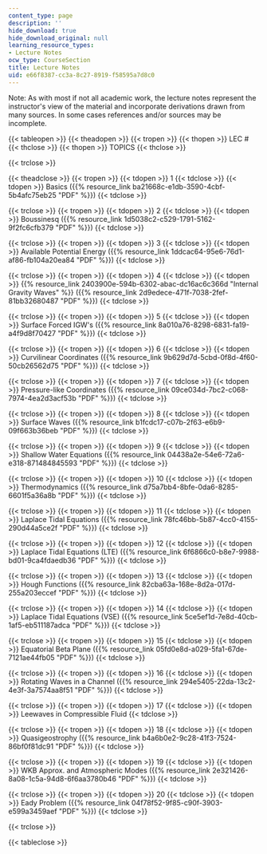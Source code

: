 ```yaml
---
content_type: page
description: ''
hide_download: true
hide_download_original: null
learning_resource_types:
- Lecture Notes
ocw_type: CourseSection
title: Lecture Notes
uid: e66f8387-cc3a-8c27-8919-f58595a7d8c0
---
```


Note: As with most if not all academic work, the lecture notes represent the instructor's view of the material and incorporate derivations drawn from many sources. In some cases references and/or sources may be incomplete.

{{< tableopen >}}
{{< theadopen >}}
{{< tropen >}}
{{< thopen >}}
LEC #
{{< thclose >}}
{{< thopen >}}
TOPICS
{{< thclose >}}

{{< trclose >}}

{{< theadclose >}}
{{< tropen >}}
{{< tdopen >}}
1
{{< tdclose >}}
{{< tdopen >}}
Basics ({{% resource_link ba21668c-e1db-3590-4cbf-5b4afc75eb25 "PDF" %}})
{{< tdclose >}}

{{< trclose >}}
{{< tropen >}}
{{< tdopen >}}
2
{{< tdclose >}}
{{< tdopen >}}
Boussinesq ({{% resource_link 1d5038c2-c529-1791-5162-9f2fc6cfb379 "PDF" %}})
{{< tdclose >}}

{{< trclose >}}
{{< tropen >}}
{{< tdopen >}}
3
{{< tdclose >}}
{{< tdopen >}}
Available Potential Energy ({{% resource_link 1ddcac64-95e6-76d1-af86-fb104a20ea84 "PDF" %}})
{{< tdclose >}}

{{< trclose >}}
{{< tropen >}}
{{< tdopen >}}
4
{{< tdclose >}}
{{< tdopen >}}
{{% resource_link 2403900e-594b-6302-abac-dc16ac6c366d "Internal Gravity Waves" %}} ({{% resource_link 2d9edece-471f-7038-2fef-81bb32680487 "PDF" %}})
{{< tdclose >}}

{{< trclose >}}
{{< tropen >}}
{{< tdopen >}}
5
{{< tdclose >}}
{{< tdopen >}}
Surface Forced IGW's ({{% resource_link 8a010a76-8298-6831-fa19-a4f9d8f70427 "PDF" %}})
{{< tdclose >}}

{{< trclose >}}
{{< tropen >}}
{{< tdopen >}}
6
{{< tdclose >}}
{{< tdopen >}}
Curvilinear Coordinates ({{% resource_link 9b629d7d-5cbd-0f8d-4f60-50cb26562d75 "PDF" %}})
{{< tdclose >}}

{{< trclose >}}
{{< tropen >}}
{{< tdopen >}}
7
{{< tdclose >}}
{{< tdopen >}}
Pressure-like Coordinates ({{% resource_link 09ce034d-7bc2-c068-7974-4ea2d3acf53b "PDF" %}})
{{< tdclose >}}

{{< trclose >}}
{{< tropen >}}
{{< tdopen >}}
8
{{< tdclose >}}
{{< tdopen >}}
Surface Waves ({{% resource_link b1fcdc17-c07b-2f63-e6b9-09f663b36beb "PDF" %}})
{{< tdclose >}}

{{< trclose >}}
{{< tropen >}}
{{< tdopen >}}
9
{{< tdclose >}}
{{< tdopen >}}
Shallow Water Equations ({{% resource_link 04438a2e-54e6-72a6-e318-871484845593 "PDF" %}})
{{< tdclose >}}

{{< trclose >}}
{{< tropen >}}
{{< tdopen >}}
10
{{< tdclose >}}
{{< tdopen >}}
Thermodynamics ({{% resource_link d75a7bb4-8bfe-0da6-8285-6601f5a36a8b "PDF" %}})
{{< tdclose >}}

{{< trclose >}}
{{< tropen >}}
{{< tdopen >}}
11
{{< tdclose >}}
{{< tdopen >}}
Laplace Tidal Equations ({{% resource_link 78fc46bb-5b87-4cc0-4155-290d44a5ce2f "PDF" %}})
{{< tdclose >}}

{{< trclose >}}
{{< tropen >}}
{{< tdopen >}}
12
{{< tdclose >}}
{{< tdopen >}}
Laplace Tidal Equations (LTE) ({{% resource_link 6f6866c0-b8e7-9988-bd01-9ca4fdaedb36 "PDF" %}})
{{< tdclose >}}

{{< trclose >}}
{{< tropen >}}
{{< tdopen >}}
13
{{< tdclose >}}
{{< tdopen >}}
Hough Functions ({{% resource_link 82cba63a-168e-8d2a-017d-255a203eccef "PDF" %}})
{{< tdclose >}}

{{< trclose >}}
{{< tropen >}}
{{< tdopen >}}
14
{{< tdclose >}}
{{< tdopen >}}
Laplace Tidal Equations (VSE) ({{% resource_link 5ce5ef1d-7e8d-40cb-1af5-eb511187adca "PDF" %}})
{{< tdclose >}}

{{< trclose >}}
{{< tropen >}}
{{< tdopen >}}
15
{{< tdclose >}}
{{< tdopen >}}
Equatorial Beta Plane ({{% resource_link 05fd0e8d-a029-5fa1-67de-7121ae44fb05 "PDF" %}})
{{< tdclose >}}

{{< trclose >}}
{{< tropen >}}
{{< tdopen >}}
16
{{< tdclose >}}
{{< tdopen >}}
Rotating Waves in a Channel ({{% resource_link 294e5405-22da-13c2-4e3f-3a7574aa8f51 "PDF" %}})
{{< tdclose >}}

{{< trclose >}}
{{< tropen >}}
{{< tdopen >}}
17
{{< tdclose >}}
{{< tdopen >}}
Leewaves in Compressible Fluid
{{< tdclose >}}

{{< trclose >}}
{{< tropen >}}
{{< tdopen >}}
18
{{< tdclose >}}
{{< tdopen >}}
Quasigeostrophy ({{% resource_link b4a6b0e2-9c28-41f3-7524-86bf0f81dc91 "PDF" %}})
{{< tdclose >}}

{{< trclose >}}
{{< tropen >}}
{{< tdopen >}}
19
{{< tdclose >}}
{{< tdopen >}}
WKB Approx. and Atmospheric Modes ({{% resource_link 2e321426-8a08-1c5a-94d8-6f6aa3780b46 "PDF" %}})
{{< tdclose >}}

{{< trclose >}}
{{< tropen >}}
{{< tdopen >}}
20
{{< tdclose >}}
{{< tdopen >}}
Eady Problem ({{% resource_link 04f78f52-9f85-c90f-3903-e599a3459aef "PDF" %}})
{{< tdclose >}}

{{< trclose >}}

{{< tableclose >}}